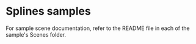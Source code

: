# Splines samples

For sample scene documentation, refer to the README file in each of the sample's Scenes folder.